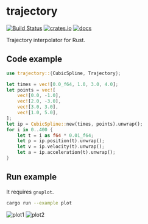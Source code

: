 # trajectory

[![Build Status](https://img.shields.io/github/workflow/status/openrr/trajectory/CI/main)](https://github.com/openrr/trajectory/actions) [![crates.io](https://img.shields.io/crates/v/trajectory.svg)](https://crates.io/crates/trajectory) [![docs](https://docs.rs/trajectory/badge.svg)](https://docs.rs/trajectory)

Trajectory interpolator for Rust.

## Code example

```rust
use trajectory::{CubicSpline, Trajectory};

let times = vec![0.0_f64, 1.0, 3.0, 4.0];
let points = vec![
    vec![0.0, -1.0],
    vec![2.0, -3.0],
    vec![3.0, 3.0],
    vec![1.0, 5.0],
];
let ip = CubicSpline::new(times, points).unwrap();
for i in 0..400 {
    let t = i as f64 * 0.01_f64;
    let p = ip.position(t).unwrap();
    let v = ip.velocity(t).unwrap();
    let a = ip.acceleration(t).unwrap();
}
```

## Run example

It requires `gnuplot`.

```bash
cargo run --example plot
```

![plot1](https://github.com/openrr/trajectory/raw/main/img/plot1.png)
![plot2](https://github.com/openrr/trajectory/raw/main/img/plot2.png)
